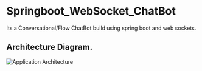 # Springboot_WebSocket_ChatBot
Its a Conversational/Flow ChatBot build using spring boot and web sockets.

<h2> Architecture Diagram.</h2>

<img src="https://github.com/mutukulasureshkumar/Springboot_WebSocket_ChatBot/blob/master/Architecture.JPG" alt="Application Architecture">

